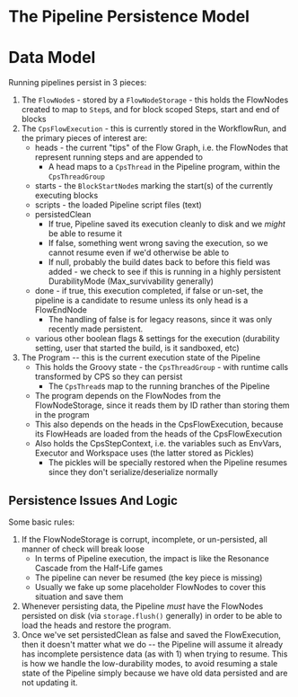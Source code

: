 # The Pipeline Persistence Model

# Data Model
Running pipelines persist in 3 pieces:

1. The `FlowNode`s - stored by a `FlowNodeStorage` - this holds the FlowNodes created to map to `Step`s, and for block scoped Steps, start and end of blocks
2. The `CpsFlowExecution` - this is currently stored in the WorkflowRun, and the primary pieces of interest are:
    * heads - the current "tips" of the Flow Graph, i.e. the FlowNodes that represent running steps and are appended to
        - A head maps to a `CpsThread` in the Pipeline program, within the `CpsThreadGroup`
    * starts - the `BlockStartNode`s marking the start(s) of the currently executing blocks
    * scripts - the loaded Pipeline script files (text)
    * persistedClean
        - If true, Pipeline saved its execution cleanly to disk and we *might* be able to resume it
        - If false, something went wrong saving the execution, so we cannot resume even if we'd otherwise be able to
        - If null, probably the build dates back to before this field was added - we check to see if this is running in a highly persistent DurabilityMode (Max_survivability generally)
    * done - if true, this execution completed, if false or un-set, the pipeline is a candidate to resume unless its only head is a FlowEndNode
        - The handling of false is for legacy reasons, since it was only recently made persistent.
    * various other boolean flags & settings for the execution (durability setting, user that started the build, is it sandboxed, etc)
3. The Program -- this is the current execution state of the Pipeline
    * This holds the Groovy state - the `CpsThreadGroup` - with runtime calls transformed by CPS so they can persist
        * The `CpsThread`s map to the running branches of the Pipeline
    * The program depends on the FlowNodes from the FlowNodeStorage, since it reads them by ID rather than storing them in the program
    * This also depends on the heads in the CpsFlowExecution, because its FlowHeads are loaded from the heads of the CpsFlowExecution
    * Also holds the CpsStepContext, i.e. the variables such as EnvVars, Executor and Workspace uses (the latter stored as Pickles)
        - The pickles will be specially restored when the Pipeline resumes since they don't serialize/deserialize normally

## Persistence Issues And Logic

Some basic rules:

1. If the FlowNodeStorage is corrupt, incomplete, or un-persisted, all manner of check will break loose
    - In terms of Pipeline execution, the impact is like the Resonance Cascade from the Half-Life games
    - The pipeline can never be resumed (the key piece is missing)
    - Usually we fake up some placeholder FlowNodes to cover this situation and save them
2. Whenever persisting data, the Pipeline *must* have the FlowNodes persisted on disk (via `storage.flush()` generally)
in order to be able to load the heads and restore the program.
3. Once we've set persistedClean as false and saved the FlowExecution, then it doesn't matter what we do -- the Pipeline will assume
 it already has incomplete persistence data (as with 1) when trying to resume.  This is how we handle the low-durability modes, to
  avoid resuming a stale state of the Pipeline simply because we have old data persisted and are not updating it.
